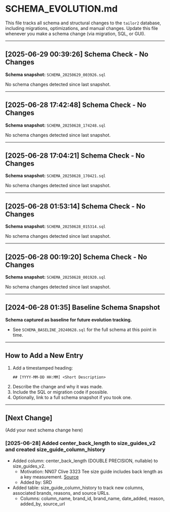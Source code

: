 # SCHEMA_EVOLUTION.md

This file tracks all schema and structural changes to the `tailor2` database, including migrations, optimizations, and manual changes. Update this file whenever you make a schema change (via migration, SQL, or GUI).

---

## [2025-06-29 00:39:26] Schema Check - No Changes

**Schema snapshot:** `SCHEMA_20250629_003926.sql`

No schema changes detected since last snapshot.

---
## [2025-06-28 17:42:48] Schema Check - No Changes

**Schema snapshot:** `SCHEMA_20250628_174248.sql`

No schema changes detected since last snapshot.

---
## [2025-06-28 17:04:21] Schema Check - No Changes

**Schema snapshot:** `SCHEMA_20250628_170421.sql`

No schema changes detected since last snapshot.

---
## [2025-06-28 01:53:14] Schema Check - No Changes

**Schema snapshot:** `SCHEMA_20250628_015314.sql`

No schema changes detected since last snapshot.

---
## [2025-06-28 00:19:20] Schema Check - No Changes

**Schema snapshot:** `SCHEMA_20250628_001920.sql`

No schema changes detected since last snapshot.

---
## [2024-06-28 01:35] Baseline Schema Snapshot

**Schema captured as baseline for future evolution tracking.**

- See `SCHEMA_BASELINE_20240628.sql` for the full schema at this point in time.

---

## How to Add a New Entry

1. Add a timestamped heading:
   ```
   ## [YYYY-MM-DD HH:MM] <Short Description>
   ```
2. Describe the change and why it was made.
3. Include the SQL or migration code if possible.
4. Optionally, link to a full schema snapshot if you took one.

---

## [Next Change]

(Add your next schema change here)

### [2025-06-28] Added center_back_length to size_guides_v2 and created size_guide_column_history

- Added column: center_back_length (DOUBLE PRECISION, nullable) to size_guides_v2.
  - Motivation: NN07 Clive 3323 Tee size guide includes back length as a key measurement. [Source](https://www.nn07.com/en/us/clive-3323-tee-black?srsltid=AfmBOoqauc-celIg7PQE6PR2zH_bWNoW4FrYoyYJm56VeHrQIRUSD0Yo)
  - Added by: SRD
- Added table: size_guide_column_history to track new columns, associated brands, reasons, and source URLs.
  - Columns: column_name, brand_id, brand_name, date_added, reason, added_by, source_url 